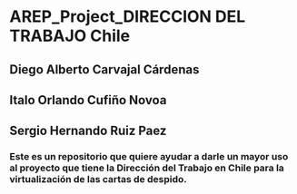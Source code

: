 # AREP_Project_DIRECCION DEL TRABAJO Chile
## Diego Alberto Carvajal Cárdenas
## Italo Orlando Cufiño Novoa
## Sergio Hernando Ruiz Paez

### Este es un repositorio que quiere ayudar a darle un mayor uso al proyecto que tiene la Dirección del Trabajo en Chile para la virtualización de las cartas de despido.
